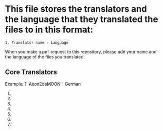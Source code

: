 # This file stores the translators and the language that they translated the files to in this format:

`` 1. Translator name - Language ``

When you make a pull request to this repository, please add your name and the language of the files you translated.


## Core Translators

Example: 1. Aeon2daMOON - German

1.

2.

3.

4.

5.

6.

7.
